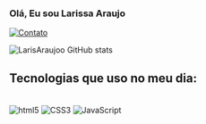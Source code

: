 ### Olá, Eu sou Larissa Araujo

[![Contato](https://img.shields.io/badge/LinkedIn-0077B5?style=for-the-badge&logo=linkedin&logoColor=white)](https://www.linkedin.com/in/larissa-araujo-abb1a6172?lipi=urn%3Ali%3Apage%3Ad_flagship3_profile_view_base_contact_details%3BLyDstb1rRRqpdn3UC5PhkQ%3D%3D)


![LarisAraujoo GitHub stats](https://github-readme-stats.vercel.app/api?username=LariAraujoo&show_icons=true&theme=transparent)


## Tecnologias que uso no meu dia:
<div style="display: inline_block"><br/>
<img align="center" alt="html5" src=https://img.shields.io/badge/HTML5-E34F26?style=for-the-badge&logo=html5&logoColor=white>
<img align="center" alt="CSS3" src=https://img.shields.io/badge/CSS3-1572B6?style=for-the-badge&logo=css3&logoColor=white>
<img align="center" alt="JavaScript" src=https://img.shields.io/badge/JavaScript-F7DF1E?style=for-the-badge&logo=javascript&logoColor=black
<img align="center" alt="Node.js" src=https://img.shields.io/badge/Node.js-43853D?style=for-the-badge&logo=node.js&logoColor=white

</div>

